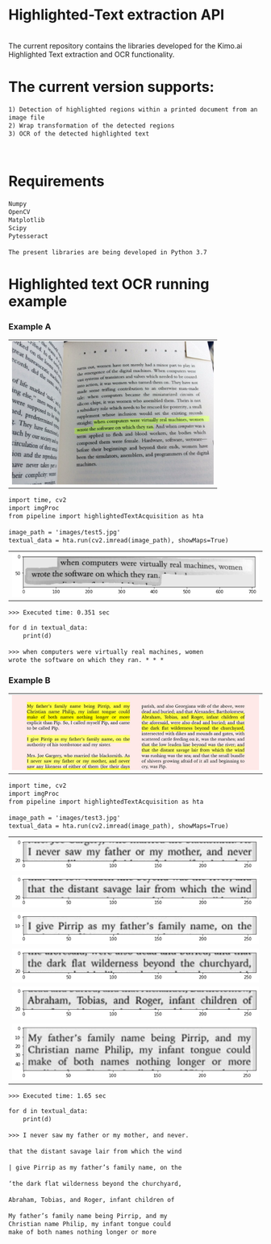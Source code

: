 # Highlighted-Text extraction API

<br/>
The current repository contains the libraries developed for the Kimo.ai Highlighted Text extraction and OCR functionality.
<br/>

# The current version supports:
```
1) Detection of highlighted regions within a printed document from an image file
2) Wrap transformation of the detected regions
3) OCR of the detected highlighted text
```
<br/>

# Requirements
```
Numpy
OpenCV
Matplotlib
Scipy
Pytesseract

The present libraries are being developed in Python 3.7
```

# Highlighted text OCR running example


### Example A

<table align='center'>
<td><img src='images/test5.jpg' width='400'/></td>
</table>

```
import time, cv2
import imgProc
from pipeline import highlightedTextAcquisition as hta

image_path = 'images/test5.jpg'
textual_data = hta.run(cv2.imread(image_path), showMaps=True)
```
<table align='center'>
<td><img src='examples/ex5.png'/></td>
</table>

```
>>> Executed time: 0.351 sec
```

```
for d in textual_data:
    print(d)

>>> when computers were virtually real machines, women
wrote the software on which they ran. * * *
```

### Example B

<table align='center'>
<td><img src='images/test3.jpg'/></td>
</table>

```
import time, cv2
import imgProc
from pipeline import highlightedTextAcquisition as hta

image_path = 'images/test3.jpg'
textual_data = hta.run(cv2.imread(image_path), showMaps=True)
```
<table align='center'>
<tr>
<td><img src='examples/ex3_a.png'/></td>
</tr>
<tr>
<td><img src='examples/ex3_b.png'/></td>
</tr>
<tr>
<td><img src='examples/ex3_c.png'/></td>
</tr>
<tr>
<td><img src='examples/ex3_d.png'/></td>
</tr>
<tr>
<td><img src='examples/ex3_e.png'/></td>
</tr>
<tr>
<td><img src='examples/ex3_f.png'/></td>
</tr>
</table>

```
>>> Executed time: 1.65 sec
```

```
for d in textual_data:
    print(d)

>>> I never saw my father or my mother, and never.

that the distant savage lair from which the wind

| give Pirrip as my father’s family name, on the

‘the dark flat wilderness beyond the churchyard,

Abraham, Tobias, and Roger, infant children of

My father’s family name being Pirrip, and my
Christian name Philip, my infant tongue could
make of both names nothing longer or more

```